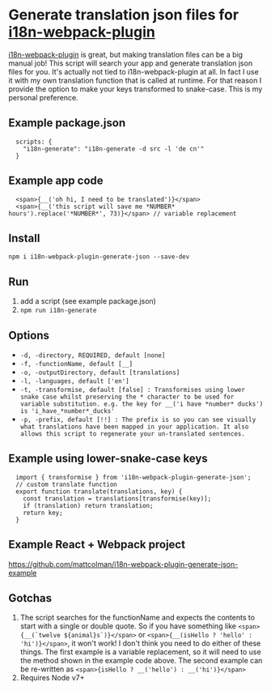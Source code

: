 # Generate translation json files for [i18n-webpack-plugin](https://github.com/webpack-contrib/i18n-webpack-plugin)

[i18n-webpack-plugin](https://github.com/webpack-contrib/i18n-webpack-plugin) is great, but making translation files can be a big manual job! This script will search your app and generate translation json files for you.
It's actually not tied to i18n-webpack-plugin at all. In fact I use it with my own translation function that is called at runtime. For that reason I provide the option to make your keys transformed to snake-case. This is my personal preference.

## Example package.json
```
  scripts: {
    "i18n-generate": "i18n-generate -d src -l 'de cn'"
  }
```

## Example app code
```
  <span>{__('oh hi, I need to be translated')}</span>
  <span>{__('this script will save me *NUMBER* hours').replace('*NUMBER*', 73)}</span> // variable replacement
```

## Install
`npm i i18n-webpack-plugin-generate-json --save-dev`

## Run
1. add a script (see example package.json)
2. `npm run i18n-generate`

## Options
- `-d, -directory, REQUIRED, default [none]`
- `-f, -functionName, default [__]`
- `-o, -outputDirectory, default [translations]`
- `-l, -languages, default ['en']`
- `-t, -transformise, default [false] : Transformises using lower snake case whilst preserving the * character to be used for variable substitution. e.g. the key for __('i have *number* ducks') is 'i_have_*number*_ducks'`
- `-p, -prefix, default [!!] : The prefix is so you can see visually what translations have been mapped in your application. It also allows this script to regenerate your un-translated sentences.`

## Example using lower-snake-case keys
```
  import { transformise } from 'i18n-webpack-plugin-generate-json';
  // custom translate function
  export function translate(translations, key) {
    const translation = translations[transformise(key)];
    if (translation) return translation;    
    return key;
  }
```

## Example React + Webpack project
https://github.com/mattcolman/i18n-webpack-plugin-generate-json-example

## Gotchas
1. The script searches for the functionName and expects the contents to start with a single or double quote. So if you have something like
```<span>{__(`twelve ${animal}s`)}</span>```
or
```<span>{__(isHello ? 'hello' : 'hi')}</span>```, it won't work! I don't think you need to do either of these things. The first example is a variable replacement, so it will need to use the method shown in the example code above. The second example can be re-written as ```<span>{isHello ? __('hello') : __('hi')}</span>```
2. Requires Node v7+
